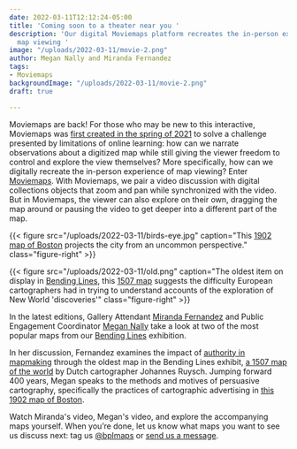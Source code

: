 ```yaml
---
date: 2022-03-11T12:12:24-05:00
title: 'Coming soon to a theater near you '
description: 'Our digital Moviemaps platform recreates the in-person experience of
  map viewing '
image: "/uploads/2022-03-11/movie-2.png"
author: Megan Nally and Miranda Fernandez
tags:
- Moviemaps
backgroundImage: "/uploads/2022-03-11/movie-2.png"
draft: true

---
```

Moviemaps are back! For those who may be new to this interactive, Moviemaps was [first created in the spring of 2021](https://www.leventhalmap.org/articles/roll-the-tape-with-moviemaps/) to solve a challenge presented by limitations of online learning: how can we narrate observations about a digitized map while still giving the viewer freedom to control and explore the view themselves? More specifically, how can we digitally recreate the in-person experience of map viewing? Enter [Moviemaps](https://geoservices.leventhalmap.org/movie-maps/#trolley-wayfinder). With Moviemaps, we pair a video discussion with digital collections objects that zoom and pan while synchronized with the video. But in Moviemaps, the viewer can also explore on their own, dragging the map around or pausing the video to get deeper into a different part of the map.

{{< figure src="/uploads/2022-03-11/birds-eye.jpg" caption="This [1902 map of Boston](https://lccn.loc.gov/75694559) projects the city from an uncommon perspective." class="figure-right" >}}

{{< figure src="/uploads/2022-03-11/old.png" caption="The oldest item on display in [Bending Lines](https://www.leventhalmap.org/digital-exhibitions/bending-lines/), this [1507 map](https://collections.leventhalmap.org/search/commonwealth:3f462s18s) suggests the difficulty European cartographers had in trying to understand accounts of the exploration of New World 'discoveries'" class="figure-right" >}}

In the latest editions, Gallery Attendant [Miranda Fernandez](https://www.leventhalmap.org/about/people/miranda-fernandez/) and Public Engagement Coordinator [Megan Nally](https://www.leventhalmap.org/about/people/megan-nally/) take a look at two of the most popular maps from our [Bending Lines](https://www.leventhalmap.org/digital-exhibitions/bending-lines/) exhibition. 

In her discussion, Fernandez examines the impact of [authority in mapmaking](https://www.leventhalmap.org/digital-exhibitions/bending-lines/power-belief/truth-society/) through the oldest map in the Bending Lines exhibit, [a 1507 map of the world](https://collections.leventhalmap.org/search/commonwealth:3f462s18s) by Dutch cartographer Johannes Ruysch. Jumping forward 400 years, Megan speaks to the methods and motives of persuasive cartography, specifically the practices of cartographic advertising in [this 1902 map of Boston](https://www.leventhalmap.org/digital-exhibitions/bending-lines/4.2.1/). 

Watch Miranda's video, Megan's video, and explore the accompanying maps yourself. When you’re done, let us know what maps you want to see us discuss next: tag us [@bplmaps](https://twitter.com/bplmaps) or [send us a message](https://www.leventhalmap.org/about/contact-connect).